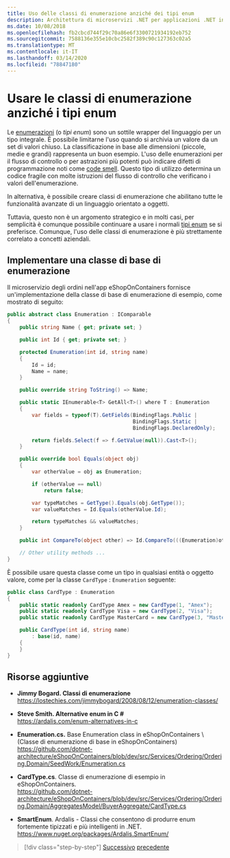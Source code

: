 ```yaml
---
title: Uso delle classi di enumerazione anziché dei tipi enum
description: Architettura di microservizi .NET per applicazioni .NET in contenitori | Informazioni su come è possibile usare le classi di enumerazione anziché i tipi enum per risolvere alcune limitazioni di questi tipi.
ms.date: 10/08/2018
ms.openlocfilehash: fb2cbcd744f29c70a86e6f3300721934192eb752
ms.sourcegitcommit: 7588136e355e10cbc2582f389c90c127363c02a5
ms.translationtype: MT
ms.contentlocale: it-IT
ms.lasthandoff: 03/14/2020
ms.locfileid: "78847180"
---
```

# <a name="use-enumeration-classes-instead-of-enum-types"></a>Usare le classi di enumerazione anziché i tipi enum

Le [enumerazioni](../../../csharp/language-reference/builtin-types/enum.md) (o *tipi enum*) sono un sottile wrapper del linguaggio per un tipo integrale. È possibile limitarne l'uso quando si archivia un valore da un set di valori chiuso. La classificazione in base alle dimensioni (piccole, medie e grandi) rappresenta un buon esempio. L'uso delle enumerazioni per il flusso di controllo o per astrazioni più potenti può indicare difetti di programmazione noti come [code smell](https://deviq.com/code-smells/). Questo tipo di utilizzo determina un codice fragile con molte istruzioni del flusso di controllo che verificano i valori dell'enumerazione.

In alternativa, è possibile creare classi di enumerazione che abilitano tutte le funzionalità avanzate di un linguaggio orientato a oggetti.

Tuttavia, questo non è un argomento strategico e in molti casi, per semplicità è comunque possibile continuare a usare i normali [tipi enum](../../../csharp/language-reference/builtin-types/enum.md) se si preferisce. Comunque, l'uso delle classi di enumerazione è più strettamente correlato a concetti aziendali.

## <a name="implement-an-enumeration-base-class"></a>Implementare una classe di base di enumerazione

Il microservizio degli ordini nell'app eShopOnContainers fornisce un'implementazione della classe di base di enumerazione di esempio, come mostrato di seguito:

```csharp
public abstract class Enumeration : IComparable
{
    public string Name { get; private set; }

    public int Id { get; private set; }

    protected Enumeration(int id, string name)
    {
        Id = id;
        Name = name;
    }

    public override string ToString() => Name;

    public static IEnumerable<T> GetAll<T>() where T : Enumeration
    {
        var fields = typeof(T).GetFields(BindingFlags.Public |
                                         BindingFlags.Static |
                                         BindingFlags.DeclaredOnly);

        return fields.Select(f => f.GetValue(null)).Cast<T>();
    }

    public override bool Equals(object obj)
    {
        var otherValue = obj as Enumeration;

        if (otherValue == null)
            return false;

        var typeMatches = GetType().Equals(obj.GetType());
        var valueMatches = Id.Equals(otherValue.Id);

        return typeMatches && valueMatches;
    }

    public int CompareTo(object other) => Id.CompareTo(((Enumeration)other).Id);

    // Other utility methods ...
}
```

È possibile usare questa classe come un tipo in qualsiasi entità o oggetto valore, come per la classe `CardType` : `Enumeration` seguente:

```csharp
public class CardType : Enumeration
{
    public static readonly CardType Amex = new CardType(1, "Amex");
    public static readonly CardType Visa = new CardType(2, "Visa");
    public static readonly CardType MasterCard = new CardType(3, "MasterCard");

    public CardType(int id, string name)
        : base(id, name)
    {
    }
}
```

## <a name="additional-resources"></a>Risorse aggiuntive

- **Jimmy Bogard. Classi di enumerazione** \
  <https://lostechies.com/jimmybogard/2008/08/12/enumeration-classes/>

- **Steve Smith. Alternative enum in C #** \
  <https://ardalis.com/enum-alternatives-in-c>

- **Enumeration.cs.** Base Enumeration class in eShopOnContainers \ (Classe di enumerazione di base in eShopOnContainers)
  <https://github.com/dotnet-architecture/eShopOnContainers/blob/dev/src/Services/Ordering/Ordering.Domain/SeedWork/Enumeration.cs>

- **CardType.cs**. Classe di enumerazione di esempio in eShopOnContainers. \
  <https://github.com/dotnet-architecture/eShopOnContainers/blob/dev/src/Services/Ordering/Ordering.Domain/AggregatesModel/BuyerAggregate/CardType.cs>

- **SmartEnum**. Ardalis - Classi che consentono di produrre enum fortemente tipizzati e più intelligenti in .NET. \
  <https://www.nuget.org/packages/Ardalis.SmartEnum/>

>[!div class="step-by-step"]
>[Successivo](implement-value-objects.md)
>[precedente](domain-model-layer-validations.md)
